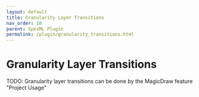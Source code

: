 ```yaml
---
layout: default
title: Granularity Layer Transitions
nav_order: 10
parent: SpesML Plugin
permalink: /plugin/granularity_transitions.html
---
```

# Granularity Layer Transitions

TODO: Granularity layer transitions can be done by the MagicDraw feature "Project Usage"
